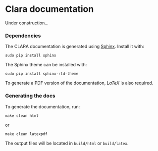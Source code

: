 # Clara documentation

Under construction...


### Dependencies

The CLARA documentation is generated using [Sphinx](http://sphinx-doc.org).
Install it with:

    sudo pip install sphinx

The Sphinx theme can be installed with:

    sudo pip install sphinx-rtd-theme

To generate a PDF version of the documentation, *LaTeX* is also required.

### Generating the docs

To generate the documentation, run:

    make clean html

or

    make clean latexpdf

The output files will be located in `build/html` or `build/latex`.
